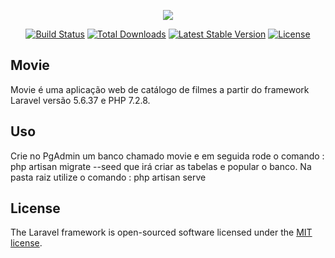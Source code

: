 <p align="center"><img src="https://laravel.com/assets/img/components/logo-laravel.svg"></p>

<p align="center">
<a href="https://travis-ci.org/laravel/framework"><img src="https://travis-ci.org/laravel/framework.svg" alt="Build Status"></a>
<a href="https://packagist.org/packages/laravel/framework"><img src="https://poser.pugx.org/laravel/framework/d/total.svg" alt="Total Downloads"></a>
<a href="https://packagist.org/packages/laravel/framework"><img src="https://poser.pugx.org/laravel/framework/v/stable.svg" alt="Latest Stable Version"></a>
<a href="https://packagist.org/packages/laravel/framework"><img src="https://poser.pugx.org/laravel/framework/license.svg" alt="License"></a>
</p>

## Movie

Movie é uma aplicação web de catálogo de filmes a partir do framework Laravel versão 5.6.37 e PHP 7.2.8.

## Uso
Crie no PgAdmin um banco chamado movie e em seguida rode o comando : php artisan migrate --seed
que irá criar as tabelas e popular o banco.
Na pasta raiz utilize o comando : php artisan serve


## License

The Laravel framework is open-sourced software licensed under the [MIT license](https://opensource.org/licenses/MIT).
